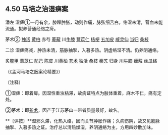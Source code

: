## 4.50 马培之治湿痹案

潘左 湿痺①一月有余，膝踝肿胀，动则作痛，脉弦细舌白。络湿未清，营血未能流通。拟养营通经络之痺。

茅术② [独活](https://www.gmzyjc.com/read/bc/bc06-0.0.1.0.0.md) [黄柏](https://www.gmzyjc.com/read/bc/bc03-0.2.3.0.0.md) 赤芍 [萆薢](https://www.gmzyjc.com/read/bc/bc05-0.0.14.0.0.md) 川[牛膝](https://www.gmzyjc.com/read/bc/bc12-0.0.21.0.0.md) [薏苡仁](https://www.gmzyjc.com/read/bc/bc05-0.0.5.0.0.md) [桔梗](https://www.gmzyjc.com/read/bc/bc16-0.2.2.0.0.md) [五加皮](https://www.gmzyjc.com/read/bc/bc06-0.0.6.0.0.md) [威灵仙](https://www.gmzyjc.com/read/bc/bc06-0.0.2.0.0.md) [当归](https://www.gmzyjc.com/read/bc/bc17-0.3.3.0.0.md) [桑枝](https://www.gmzyjc.com/read/bc/bc06-0.0.17.0.0.md)

二诊 湿痺痛减，肿热未清，筋脉抽掣，入暮多热。阴虚络湿不清。仍养阴通络。

炙[鳖甲](https://www.gmzyjc.com/read/bc/bc17-0.4.15.0.0.md) [薏苡仁](https://www.gmzyjc.com/read/bc/bc05-0.0.5.0.0.md) [防己](https://www.gmzyjc.com/read/bc/bc06-0.0.3.0.0.md) [陈皮](https://www.gmzyjc.com/read/bc/bc11-0.0.1.0.0.md) 川[黄柏](https://www.gmzyjc.com/read/bc/bc03-0.2.3.0.0.md) [苍术](https://www.gmzyjc.com/read/bc/bc04-0.0.2.0.0.md) [独活](https://www.gmzyjc.com/read/bc/bc06-0.0.1.0.0.md) [桑枝](https://www.gmzyjc.com/read/bc/bc06-0.0.17.0.0.md) [秦艽](https://www.gmzyjc.com/read/bc/bc06-0.0.4.0.0.md) 归身 川[牛膝](https://www.gmzyjc.com/read/bc/bc12-0.0.21.0.0.md) 痺薢 [丝瓜](https://www.gmzyjc.com/read/bc/bc20-0.20.0.0.0.md)络

（《孟河马培之医案论精要》）

〔注释〕

①湿痺：即着痺。因湿性重浊粘滞，故病证特点为肢体重着，麻木不仁，痛有定处。

②茅术：即[苍术](https://www.gmzyjc.com/read/bc/bc04-0.0.2.0.0.md)，因产于江苏茅山一带者质量最好，故名。

**〔评按〕**湿邪久滞，化热入络，因而关节肿胀作痛；久病伤阴，故又见筋脉抽掣、入暮多热之证。治疗总以清热燥湿，养阴通络为主，方用四妙散加味。
